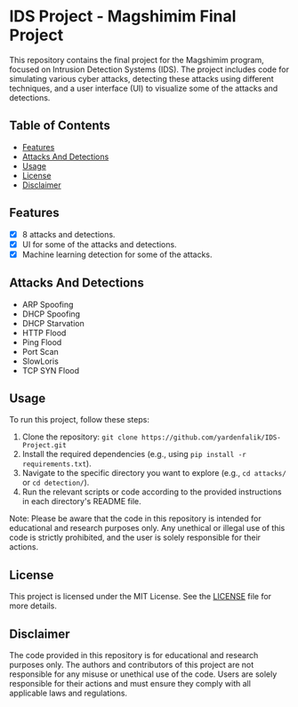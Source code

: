 # IDS Project - Magshimim Final Project

This repository contains the final project for the Magshimim program, focused on Intrusion Detection Systems (IDS). The project includes code for simulating various cyber attacks, detecting these attacks using different techniques, and a user interface (UI) to visualize some of the attacks and detections.

## Table of Contents

- [Features](#features)
- [Attacks And Detections](#attacks-and-detections)
- [Usage](#usage)
- [License](#license)
- [Disclaimer](#disclaimer)

## Features

- [x] 8 attacks and detections.
- [x] UI for some of the attacks and detections.
- [x] Machine learning detection for some of the attacks.

## Attacks And Detections
- ARP Spoofing
- DHCP Spoofing
- DHCP Starvation
- HTTP Flood
- Ping Flood
- Port Scan
- SlowLoris
- TCP SYN Flood

## Usage

To run this project, follow these steps:

1. Clone the repository: `git clone https://github.com/yardenfalik/IDS-Project.git`
2. Install the required dependencies (e.g., using `pip install -r requirements.txt`).
3. Navigate to the specific directory you want to explore (e.g., `cd attacks/` or `cd detection/`).
4. Run the relevant scripts or code according to the provided instructions in each directory's README file.

Note: Please be aware that the code in this repository is intended for educational and research purposes only. Any unethical or illegal use of this code is strictly prohibited, and the user is solely responsible for their actions.

## License

This project is licensed under the MIT License. See the [LICENSE](LICENSE) file for more details.

## Disclaimer

The code provided in this repository is for educational and research purposes only. The authors and contributors of this project are not responsible for any misuse or unethical use of the code. Users are solely responsible for their actions and must ensure they comply with all applicable laws and regulations.
